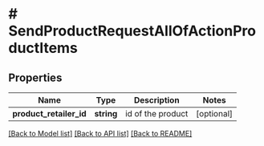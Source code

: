 # # SendProductRequestAllOfActionProductItems

## Properties

Name | Type | Description | Notes
------------ | ------------- | ------------- | -------------
**product_retailer_id** | **string** | id of the product | [optional]

[[Back to Model list]](../../README.md#models) [[Back to API list]](../../README.md#endpoints) [[Back to README]](../../README.md)
